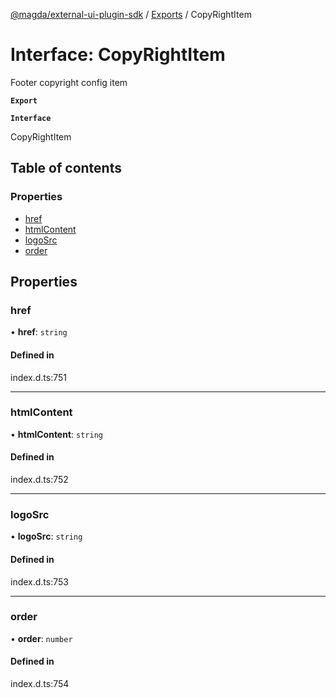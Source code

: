 [@magda/external-ui-plugin-sdk](../README.md) / [Exports](../modules.md) / CopyRightItem

# Interface: CopyRightItem

Footer copyright config item

**`Export`**

**`Interface`**

CopyRightItem

## Table of contents

### Properties

- [href](CopyRightItem.md#href)
- [htmlContent](CopyRightItem.md#htmlcontent)
- [logoSrc](CopyRightItem.md#logosrc)
- [order](CopyRightItem.md#order)

## Properties

### href

• **href**: `string`

#### Defined in

index.d.ts:751

___

### htmlContent

• **htmlContent**: `string`

#### Defined in

index.d.ts:752

___

### logoSrc

• **logoSrc**: `string`

#### Defined in

index.d.ts:753

___

### order

• **order**: `number`

#### Defined in

index.d.ts:754
